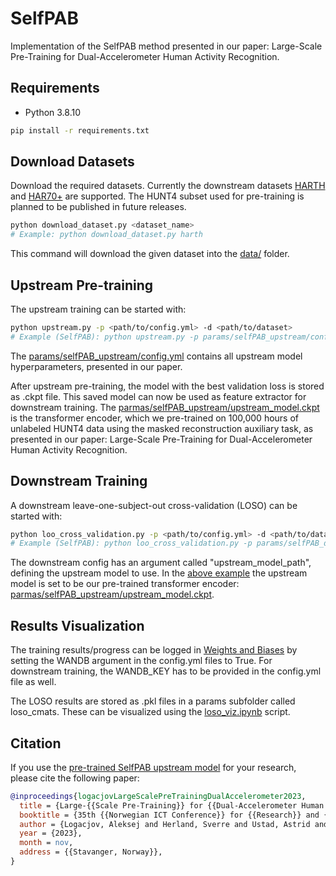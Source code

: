 # SelfPAB
Implementation of the SelfPAB method presented in our paper: Large-Scale Pre-Training for Dual-Accelerometer Human Activity Recognition.

## Requirements
- Python 3.8.10
```bash
pip install -r requirements.txt
```

## Download Datasets
Download the required datasets. Currently the downstream datasets [HARTH](https://archive.ics.uci.edu/dataset/779/harth) and [HAR70+](https://archive.ics.uci.edu/dataset/780/har70) are supported. The HUNT4 subset used for pre-training is planned to be published in future releases.
```bash
python download_dataset.py <dataset_name>
# Example: python download_dataset.py harth
```
This command will download the given dataset into the [data/](https://github.com/ntnu-ai-lab/SelfPAB/tree/main/data) folder.

## Upstream Pre-training
The upstream training can be started with:
```bash
python upstream.py -p <path/to/config.yml> -d <path/to/dataset>
# Example (SelfPAB): python upstream.py -p params/selfPAB_upstream/config.yml -d data/hunt4/
```
The [params/selfPAB_upstream/config.yml](https://github.com/ntnu-ai-lab/SelfPAB/blob/main/params/selfPAB_upstream/config.yml) contains all upstream model hyperparameters, presented in our paper.

After upstream pre-training, the model with the best validation loss is stored as .ckpt file. This saved model can now be used as feature extractor for downstream training. The [parmas/selfPAB_upstream/upstream_model.ckpt](https://github.com/ntnu-ai-lab/SelfPAB/blob/main/params/selfPAB_upstream/upstream_model.ckpt) is the transformer encoder, which we pre-trained on 100,000 hours of unlabeled HUNT4 data using the masked reconstruction auxiliary task, as presented in our paper: Large-Scale Pre-Training for Dual-Accelerometer Human Activity Recognition.

## Downstream Training
A downstream leave-one-subject-out cross-validation (LOSO) can be started with:
```bash
python loo_cross_validation.py -p <path/to/config.yml> -d <path/to/dataset>
# Example (SelfPAB): python loo_cross_validation.py -p params/selfPAB_downstream_harth/config.yml -d data/harth/
```
The downstream config has an argument called "upstream_model_path", defining the upstream model to use. In the [above example](https://github.com/ntnu-ai-lab/SelfPAB/blob/main/params/selfPAB_downstream_harth/config.yml) the upstream model is set to be our pre-trained transformer encoder: [parmas/selfPAB_upstream/upstream_model.ckpt](https://github.com/ntnu-ai-lab/SelfPAB/blob/main/params/selfPAB_upstream/upstream_model.ckpt).

## Results Visualization
The training results/progress can be logged in [Weights and Biases](https://wandb.ai/) by setting the WANDB argument in the config.yml files to True. For downstream training, the WANDB_KEY has to be provided in the config.yml file as well.

The LOSO results are stored as .pkl files in a params subfolder called loso_cmats. These can be visualized using the [loso_viz.ipynb](https://github.com/ntnu-ai-lab/SelfPAB/blob/main/loso_viz.ipynb) script.

## Citation
If you use the [pre-trained SelfPAB upstream model](https://github.com/ntnu-ai-lab/SelfPAB/blob/main/params/selfPAB_upstream/upstream_model.ckpt) for your research, please cite the following paper:
```bibtex
@inproceedings{logacjovLargeScalePreTrainingDualAccelerometer2023,
  title = {Large-{{Scale Pre-Training}} for {{Dual-Accelerometer Human Activity Recognition}}},
  booktitle = {35th {{Norwegian ICT Conference}} for {{Research}} and {{Education}}, {{Accepted}} for Publication},
  author = {Logacjov, Aleksej and Herland, Sverre and Ustad, Astrid and Bach, Kerstin},
  year = {2023},
  month = nov,
  address = {{Stavanger, Norway}},
}
```
